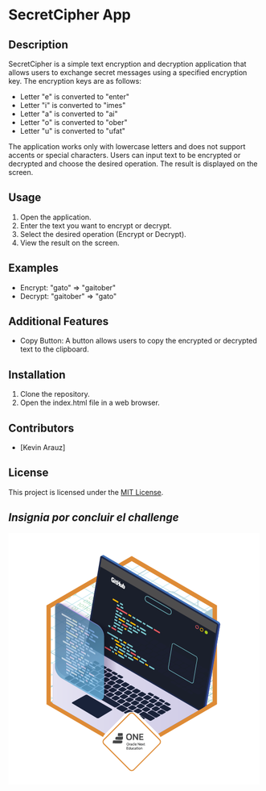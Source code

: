 # SecretCipher App

## Description

SecretCipher is a simple text encryption and decryption application that allows users to exchange secret messages using a specified encryption key. The encryption keys are as follows:

- Letter "e" is converted to "enter"
- Letter "i" is converted to "imes"
- Letter "a" is converted to "ai"
- Letter "o" is converted to "ober"
- Letter "u" is converted to "ufat"

The application works only with lowercase letters and does not support accents or special characters. Users can input text to be encrypted or decrypted and choose the desired operation. The result is displayed on the screen.

## Usage

1. Open the application.
2. Enter the text you want to encrypt or decrypt.
3. Select the desired operation (Encrypt or Decrypt).
4. View the result on the screen.

## Examples

- Encrypt: "gato" => "gaitober"
- Decrypt: "gaitober" => "gato"

## Additional Features

- Copy Button: A button allows users to copy the encrypted or decrypted text to the clipboard.


## Installation

1. Clone the repository.
2. Open the index.html file in a web browser.

## Contributors

- [Kevin Arauz]

## License

This project is licensed under the [MIT License](LICENSE).

## ***Insignia por concluir el challenge***

![image](https://github.com/kjarj54/Encriptador/blob/main/resources/Insignia.png)

